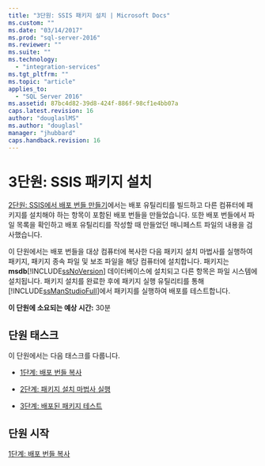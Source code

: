 ```yaml
---
title: "3단원: SSIS 패키지 설치 | Microsoft Docs"
ms.custom: ""
ms.date: "03/14/2017"
ms.prod: "sql-server-2016"
ms.reviewer: ""
ms.suite: ""
ms.technology: 
  - "integration-services"
ms.tgt_pltfrm: ""
ms.topic: "article"
applies_to: 
  - "SQL Server 2016"
ms.assetid: 87bc4d82-39d8-424f-886f-98cf1e4bb07a
caps.latest.revision: 16
author: "douglaslMS"
ms.author: "douglasl"
manager: "jhubbard"
caps.handback.revision: 16
---
```

# 3단원: SSIS 패키지 설치
[2단원: SSIS에서 배포 번들 만들기](../integration-services/lesson-2-create-the-deployment-bundle-in-ssis.md)에서는 배포 유틸리티를 빌드하고 다른 컴퓨터에 패키지를 설치해야 하는 항목이 포함된 배포 번들을 만들었습니다. 또한 배포 번들에서 파일 목록을 확인하고 배포 유틸리티를 작성할 때 만들었던 매니페스트 파일의 내용을 검사했습니다.  
  
이 단원에서는 배포 번들을 대상 컴퓨터에 복사한 다음 패키지 설치 마법사를 실행하여 패키지, 패키지 종속 파일 및 보조 파일을 해당 컴퓨터에 설치합니다. 패키지는 **msdb**[!INCLUDE[ssNoVersion](../includes/ssnoversion-md.md)] 데이터베이스에 설치되고 다른 항목은 파일 시스템에 설치됩니다. 패키지 설치를 완료한 후에 패키지 실행 유틸리티를 통해 [!INCLUDE[ssManStudioFull](../includes/ssmanstudiofull-md.md)]에서 패키지를 실행하여 배포를 테스트합니다.  
  
**이 단원에 소요되는 예상 시간:** 30분  
  
## 단원 태스크  
이 단원에서는 다음 태스크를 다룹니다.  
  
-   [1단계: 배포 번들 복사](../integration-services/step-1-copying-the-deployment-bundle.md)  
  
-   [2단계: 패키지 설치 마법사 실행](../integration-services/step-2-running-the-package-installation-wizard.md)  
  
-   [3단계: 배포된 패키지 테스트](../integration-services/step-3-testing-the-deployed-packages.md)  
  
## 단원 시작  
[1단계: 배포 번들 복사](../integration-services/step-1-copying-the-deployment-bundle.md)  
  
  
  
